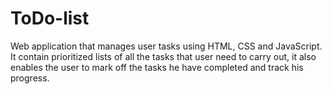 # ToDo-list
Web application that manages user tasks using HTML, CSS and JavaScript. It contain prioritized lists of all the tasks that user need to carry out, it also enables the user to mark off the tasks he have completed and track his progress.
